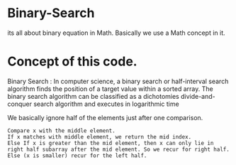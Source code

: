 # Binary-Search
its all about binary equation in Math. Basically we use a Math concept in it.

# Concept of this code.
Binary Search : In computer science, a binary search or half-interval search algorithm finds the position of a target value within a sorted array. The binary search algorithm can be classified as a dichotomies divide-and-conquer search algorithm and executes in logarithmic time

We basically ignore half of the elements just after one comparison.

    Compare x with the middle element.
    If x matches with middle element, we return the mid index.
    Else If x is greater than the mid element, then x can only lie in right half subarray after the mid element. So we recur for right half.
    Else (x is smaller) recur for the left half.
